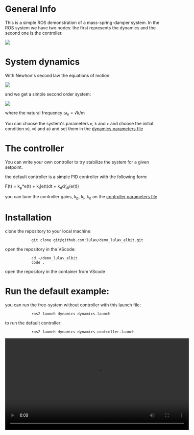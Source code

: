 # General Info

This is a simple ROS demonstration of a mass-spring-damper system.
In the ROS system we have two nodes: the first represents the dynamics and the second one is the controller.

![](https://user-images.githubusercontent.com/58637596/194471956-3d61c70f-3d68-4e00-90c7-8a64c35b29aa.png)

# System dynamics

With Newhon's second law the equations of motion:

![](https://user-images.githubusercontent.com/58637596/194473030-bce2ac10-046a-4077-a72c-df59c4bc1300.jpg)

and we get a simple second order system:

![](https://user-images.githubusercontent.com/58637596/194473493-a8976715-7299-4295-bf59-37bad417c7be.jpg)

where the natural frequency &omega;<sub>n</sub> =  <span>&#8730;</span>k/m

You can choose the system's parameters `m`, `k` and `c` and choose the initial condition `x0`, `v0` and `a0` and set them in the [dynamics parameters file](https://github.com/lulav/demo_lulav_elbit/blob/foxy/src/dynamics/config/params.yaml)


# The controller

You can write your own controller to try stabilize the system for a given setpoint.

the default controller is a simple PID controller with the following form:

F(t) = k<sub>p</sub>*e(t) + k<sub>i</sub><span>&#8747;</span>e(t)dt + k<sub>d</sub>d&frasl;<sub>dt</sub>(e(t))

you can tune the controller gains, k<sub>p</sub>, k<sub>i</sub>, k<sub>d</sub> on the [controller parameters file](https://github.com/lulav/demo_lulav_elbit/blob/foxy/src/controller/config/params.yaml)


# Installation

clone the repository to your local machine:
                
                git clone git@github.com:lulav/demo_lulav_elbit.git

open the repository in the VScode:

                cd ~/demo_lulav_elbit
                code .

open the repository in the container from VScode

# Run the default example:

you can run the free-system without controller with this launch file:

                ros2 launch dynamics dynamics.launch


to run the default controller:

                ros2 launch dynamics dynamics_controller.launch


<video src='https://user-images.githubusercontent.com/58637596/194520348-c97344c0-b9be-4ad5-ba11-29188c18011e.mp4' width=600/>


